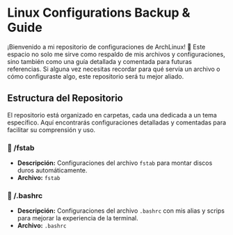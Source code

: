 # Linux Configurations Backup & Guide

¡Bienvenido a mi repositorio de configuraciones de ArchLinux! 🚀 Este espacio no solo me sirve como respaldo de mis archivos y configuraciones, sino también como una guía detallada y comentada para futuras referencias. Si alguna vez necesitas recordar para qué servía un archivo o cómo configuraste algo, este repositorio será tu mejor aliado.

## Estructura del Repositorio

El repositorio está organizado en carpetas, cada una dedicada a un tema específico. Aquí encontrarás configuraciones detalladas y comentadas para facilitar su comprensión y uso.

### 📂 /fstab
- **Descripción:** Configuraciones del archivo `fstab` para montar discos duros automáticamente.
- **Archivo:** `fstab`

### 📂 /.bashrc
- **Descripción:** Configuraciones del archivo `.bashrc` con mis alias y scrips para mejorar la experiencia de la terminal.
- **Archivo:** `.bashrc`

